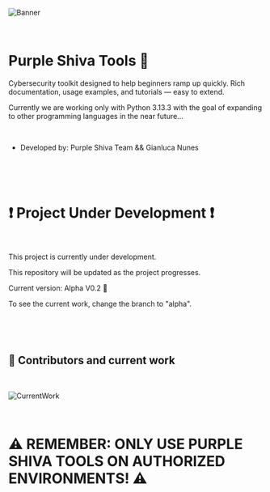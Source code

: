![Banner](bannerpurpleshivatools.jpg)

&nbsp;

# Purple Shiva Tools 🔱

Cybersecurity toolkit designed to help beginners ramp up quickly.
Rich documentation, usage examples, and tutorials — easy to extend.

Currently we are working only with Python 3.13.3 with the goal of expanding to other programming languages in the near future...

&nbsp;

- Developed by: Purple Shiva Team && Gianluca Nunes

&nbsp;

&nbsp;

# ❗ Project Under Development ❗

&nbsp;

This project is currently under development.

This repository will be updated as the project progresses.

Current version: Alpha V0.2 🔖

To see the current work, change the branch to "alpha".

&nbsp;

&nbsp;

## 🤝 Contributors and current work

&nbsp;

![CurrentWork](may2025.png)
 
&nbsp;

# ⚠️ REMEMBER: ONLY USE PURPLE SHIVA TOOLS ON AUTHORIZED ENVIRONMENTS! ⚠️
